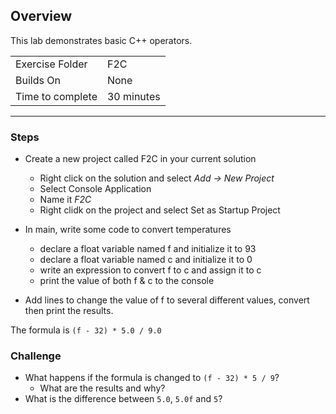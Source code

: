 ## Overview
This lab demonstrates basic C++ operators.

| | |
| --------- | --------------------------- |
| Exercise Folder | F2C |
| Builds On | None |
| Time to complete | 30 minutes
 
---

### Steps

* Create a new project called F2C in your current solution
    * Right click on the solution and select *Add -> New Project*
    * Select Console Application
    * Name it *F2C*
    * Right clidk on the project and select Set as Startup Project

* In main, write some code to convert temperatures
    * declare a float variable named f and initialize it to 93
    * declare a float variable named c and initialize it to 0
    * write an expression to convert f to c and assign it to c
    * print the value of both f & c to the console
* Add lines to change the value of f to several different values, convert then print the results.


The formula is ```(f - 32) * 5.0 / 9.0```


### Challenge

* What happens if the formula is changed to ```(f - 32) * 5 / 9```?
    * What are the results and why?
* What is the difference between ```5.0```, ```5.0f``` and ```5```?
